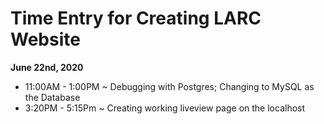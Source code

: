 # Time Entry for Creating LARC Website

**June 22nd, 2020**
- 11:00AM - 1:00PM ~ Debugging with Postgres; Changing to MySQL as the Database
- 3:20PM - 5:15Pm ~ Creating working liveview page on the localhost